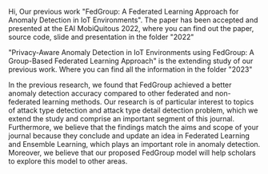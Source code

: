 Hi, Our previous work "FedGroup: A Federated Learning Approach for Anomaly Detection in IoT Environments". The paper has been accepted and presented at the EAI MobiQuitous 2022, where you can find out the paper, source code, slide and presentation in the folder "2022"

"Privacy-Aware Anomaly Detection in IoT Environments using FedGroup: A Group-Based Federated Learning Approach" is the extending study of our previous work. Where you can find all the information in the folder "2023"

In the previous research, we found that FedGroup achieved a better anomaly detection accuracy compared to other federated and non-federated learning methods. Our research is of particular interest to topics of attack type detection and attack type detail detection problem, which we extend the study and comprise an important segment of this journal. Furthermore, we believe that the findings match the aims and scope of your journal because they conclude and update an idea in Federated Learning and Ensemble Learning, which plays an important role in anomaly detection. Moreover, we believe that our proposed FedGroup model will help scholars to explore this model to other areas.